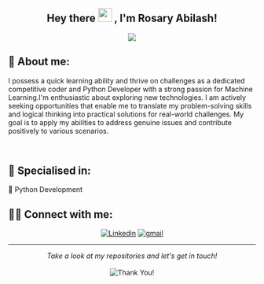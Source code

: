 <h2 align="center">
  Hey there <img src="https://media.giphy.com/media/hvRJCLFzcasrR4ia7z/giphy.gif" width="28"> , I'm Rosary Abilash!
   
</h2>

<p align="center">
  <img src="https://readme-typing-svg.herokuapp.com/?lines=Coder;Python%20Programmer&center=true&width=500&height=50">
</p>

## 👩 About me:
<p>
  I possess a quick learning ability and thrive on challenges as a dedicated competitive coder and Python Developer with a strong passion for Machine Learning.I'm enthusiastic about exploring new technologies. I am actively seeking opportunities that enable me to translate my problem-solving skills and logical thinking into practical solutions for real-world challenges. My goal is to apply my abilities to address genuine issues and contribute positively to various scenarios.
</p><br>

<h2>🥇 Specialised in:</h2>
<p>🔸 Python Development
<br>
 
 
 ## 🙋‍♂️ Connect with me:
<!-- Badges template - https://github.com/badges/shields -->
<p align="center">
  <a href="https://www.linkedin.com/in/rosaryabilash/"><img alt="Linkedin" title="Linkedin" src="https://img.shields.io/badge/-linkedin-%230077B5?style=for-the-badge&logo=linkedin&logoColor=white"/></a>
  <a href="mailto:rosaryabilash@gmail.com"><img alt="gmail" title="gmail" src="https://img.shields.io/badge/-gmail-f53c20?style=for-the-badge&logo=gmail&logoColor=white"/></a>
</p>

 <hr>
<p align="center">
    <i>Take a look at my repositories and let's get in touch!</i><br><br>
   <img alt="Thank You!" title="Thank You" src="https://img.shields.io/badge/Thank-You-ff69b4.svg"/>
</p>
